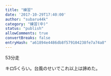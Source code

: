```yaml
---
title: "練習"
date: '2017-10-29T17:40:00'
author: "subaru44k"
category: "練習(中)"
status: "publish"
allowComments: true
convertBreaks: false
entryHash: "a61894e4486db8f579104238fe7a74a8"
---
```

53分走

キロ5くらい。台風のせいでこれ以上は諦めた。
